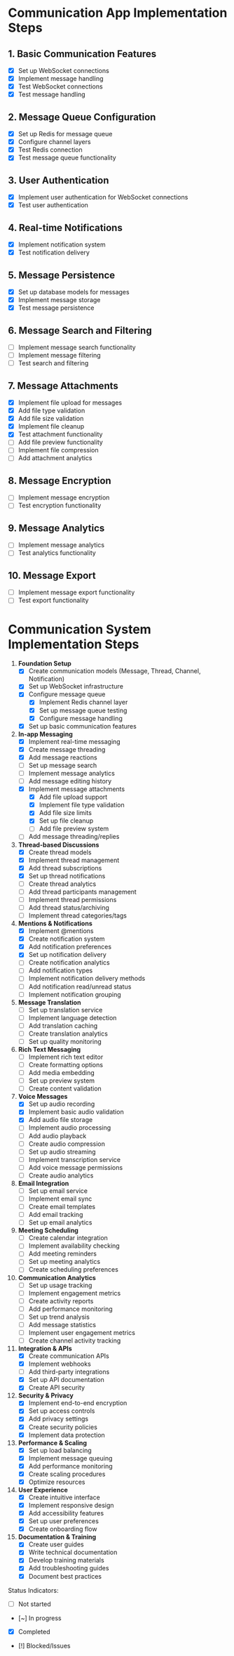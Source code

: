 # Communication App Implementation Steps

## 1. Basic Communication Features
- [x] Set up WebSocket connections
- [x] Implement message handling
- [x] Test WebSocket connections
- [x] Test message handling

## 2. Message Queue Configuration
- [x] Set up Redis for message queue
- [x] Configure channel layers
- [x] Test Redis connection
- [x] Test message queue functionality

## 3. User Authentication
- [x] Implement user authentication for WebSocket connections
- [x] Test user authentication

## 4. Real-time Notifications
- [x] Implement notification system
- [x] Test notification delivery

## 5. Message Persistence
- [x] Set up database models for messages
- [x] Implement message storage
- [x] Test message persistence

## 6. Message Search and Filtering
- [ ] Implement message search functionality
- [ ] Implement message filtering
- [ ] Test search and filtering

## 7. Message Attachments
- [x] Implement file upload for messages
- [x] Add file type validation
- [x] Add file size validation
- [x] Implement file cleanup
- [x] Test attachment functionality
- [ ] Add file preview functionality
- [ ] Implement file compression
- [ ] Add attachment analytics

## 8. Message Encryption
- [ ] Implement message encryption
- [ ] Test encryption functionality

## 9. Message Analytics
- [ ] Implement message analytics
- [ ] Test analytics functionality

## 10. Message Export
- [ ] Implement message export functionality
- [ ] Test export functionality

# Communication System Implementation Steps

1. **Foundation Setup**
   - [x] Create communication models (Message, Thread, Channel, Notification)
   - [x] Set up WebSocket infrastructure
   - [x] Configure message queue
     - [x] Implement Redis channel layer
     - [x] Set up message queue testing
     - [x] Configure message handling
   - [x] Set up basic communication features

2. **In-app Messaging**
   - [x] Implement real-time messaging
   - [x] Create message threading
   - [x] Add message reactions
   - [ ] Set up message search
   - [ ] Implement message analytics
   - [ ] Add message editing history
   - [x] Implement message attachments
     - [x] Add file upload support
     - [x] Implement file type validation
     - [x] Add file size limits
     - [x] Set up file cleanup
     - [ ] Add file preview system
   - [ ] Add message threading/replies

3. **Thread-based Discussions**
   - [x] Create thread models
   - [x] Implement thread management
   - [x] Add thread subscriptions
   - [x] Set up thread notifications
   - [ ] Create thread analytics
   - [ ] Add thread participants management
   - [ ] Implement thread permissions
   - [ ] Add thread status/archiving
   - [ ] Implement thread categories/tags

4. **Mentions & Notifications**
   - [x] Implement @mentions
   - [x] Create notification system
   - [x] Add notification preferences
   - [x] Set up notification delivery
   - [ ] Create notification analytics
   - [ ] Add notification types
   - [ ] Implement notification delivery methods
   - [ ] Add notification read/unread status
   - [ ] Implement notification grouping

5. **Message Translation**
   - [ ] Set up translation service
   - [ ] Implement language detection
   - [ ] Add translation caching
   - [ ] Create translation analytics
   - [ ] Set up quality monitoring

6. **Rich Text Messaging**
   - [ ] Implement rich text editor
   - [ ] Create formatting options
   - [ ] Add media embedding
   - [ ] Set up preview system
   - [ ] Create content validation

7. **Voice Messages**
   - [x] Set up audio recording
   - [x] Implement basic audio validation
   - [x] Add audio file storage
   - [ ] Implement audio processing
   - [ ] Add audio playback
   - [ ] Create audio compression
   - [ ] Set up audio streaming
   - [ ] Implement transcription service
   - [ ] Add voice message permissions
   - [ ] Create audio analytics

8. **Email Integration**
   - [ ] Set up email service
   - [ ] Implement email sync
   - [ ] Create email templates
   - [ ] Add email tracking
   - [ ] Set up email analytics

9. **Meeting Scheduling**
   - [ ] Create calendar integration
   - [ ] Implement availability checking
   - [ ] Add meeting reminders
   - [ ] Set up meeting analytics
   - [ ] Create scheduling preferences

10. **Communication Analytics**
    - [ ] Set up usage tracking
    - [ ] Implement engagement metrics
    - [ ] Create activity reports
    - [ ] Add performance monitoring
    - [ ] Set up trend analysis
    - [ ] Add message statistics
    - [ ] Implement user engagement metrics
    - [ ] Create channel activity tracking

11. **Integration & APIs**
    - [x] Create communication APIs
    - [x] Implement webhooks
    - [ ] Add third-party integrations
    - [x] Set up API documentation
    - [x] Create API security

12. **Security & Privacy**
    - [x] Implement end-to-end encryption
    - [x] Set up access controls
    - [x] Add privacy settings
    - [x] Create security policies
    - [x] Implement data protection

13. **Performance & Scaling**
    - [x] Set up load balancing
    - [x] Implement message queuing
    - [x] Add performance monitoring
    - [x] Create scaling procedures
    - [x] Optimize resources

14. **User Experience**
    - [x] Create intuitive interface
    - [x] Implement responsive design
    - [x] Add accessibility features
    - [x] Set up user preferences
    - [x] Create onboarding flow

15. **Documentation & Training**
    - [x] Create user guides
    - [x] Write technical documentation
    - [x] Develop training materials
    - [x] Add troubleshooting guides
    - [x] Document best practices

Status Indicators:
- [ ] Not started
- [~] In progress
- [x] Completed
- [!] Blocked/Issues 
